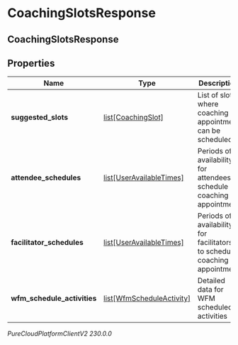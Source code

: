 # CoachingSlotsResponse

## CoachingSlotsResponse

## Properties

|Name | Type | Description | Notes|
|------------ | ------------- | ------------- | -------------|
| **suggested_slots** | [list[CoachingSlot]](CoachingSlot) | List of slots where coaching appointment can be scheduled | [optional] |
| **attendee_schedules** | [list[UserAvailableTimes]](UserAvailableTimes) | Periods of availability for attendees to schedule coaching appointment | [optional] |
| **facilitator_schedules** | [list[UserAvailableTimes]](UserAvailableTimes) | Periods of availability for facilitators to schedule coaching appointment | [optional] |
| **wfm_schedule_activities** | [list[WfmScheduleActivity]](WfmScheduleActivity) | Detailed data for WFM scheduled activities | [optional] |



_PureCloudPlatformClientV2 230.0.0_
